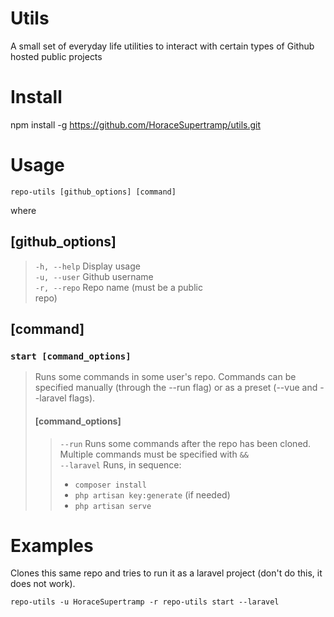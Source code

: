 # Utils

A small set of everyday life utilities to interact with certain types of Github hosted public projects

# Install

npm install -g https://github.com/HoraceSupertramp/utils.git

# Usage

```repo-utils [github_options] [command]```

where

## [github_options]

> ```-h, --help``` Display usage<br>
```-u, --user``` Github username<br>
```-r, --repo``` Repo name (must be a public<br>repo)

## [command]

### ```start [command_options]```

>Runs some commands in some user's repo. Commands can be specified manually (through the --run flag) or as a preset (--vue and --laravel flags).
>
>#### [command_options]
>
>>```--run``` Runs some commands after the repo has been cloned. Multiple commands must be specified with ```&&```<br>
>>```--laravel``` Runs, in sequence:<br>
>> - ```composer install```
>> - ```php artisan key:generate``` (if needed)
>> - ```php artisan serve```

# Examples

Clones this same repo and tries to run it as a laravel project (don't do this, it does not work).

```repo-utils -u HoraceSupertramp -r repo-utils start --laravel```

